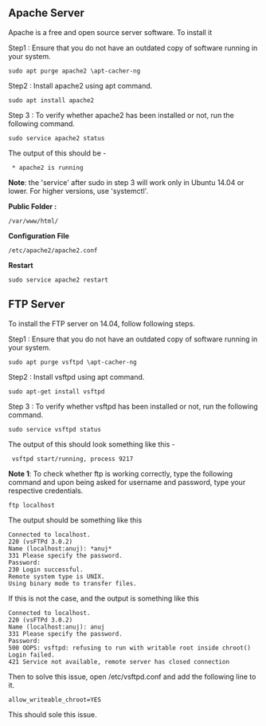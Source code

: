 ## Apache Server

Apache is a free and open source server software.
To install it 

Step1 : Ensure that you do not have an outdated copy of software running in your system.
```
sudo apt purge apache2 \apt-cacher-ng
```
Step2 : Install apache2 using apt command.
```
sudo apt install apache2
```
Step 3 : To verify whether apache2 has been installed or not, run the following command.
```
sudo service apache2 status
```
The output of this should be - 
```
 * apache2 is running
```
**Note**: the 'service' after sudo in step 3 will work only in Ubuntu 14.04 or lower. For higher versions, use 'systemctl'.


**Public Folder :**
```
/var/www/html/
```
**Configuration File**
```
/etc/apache2/apache2.conf
```
**Restart**
```
sudo service apache2 restart
```

## FTP Server

To install the FTP server on 14.04, follow following steps.

Step1 : Ensure that you do not have an outdated copy of software running in your system.
```
sudo apt purge vsftpd \apt-cacher-ng
```
Step2 : Install vsftpd using apt command.
```
sudo apt-get install vsftpd
```
Step 3 : To verify whether vsftpd has been installed or not, run the following command.
```
sudo service vsftpd status

```
The output of this should look something like this - 
```
 vsftpd start/running, process 9217

```

**Note 1**: To check whether ftp is working correctly, type the following command and upon being asked for username and password, type your respective credentials.
```
ftp localhost
```
The output should be something like this
```
Connected to localhost.
220 (vsFTPd 3.0.2)
Name (localhost:anuj): *anuj*
331 Please specify the password.
Password:
230 Login successful.
Remote system type is UNIX.
Using binary mode to transfer files.
```

If this is not the case, and the output is something like this
```
Connected to localhost.
220 (vsFTPd 3.0.2)
Name (localhost:anuj): anuj
331 Please specify the password.
Password:
500 OOPS: vsftpd: refusing to run with writable root inside chroot()
Login failed.
421 Service not available, remote server has closed connection
```
Then to solve this issue, open  /etc/vsftpd.conf  and add the following line to it.
```
allow_writeable_chroot=YES
```
This should sole this issue.

